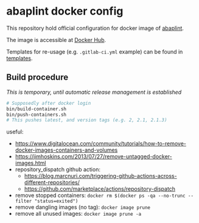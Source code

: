 # abaplint docker config

This repository hold official configuration for docker image of [abaplint](https://github.com/abaplint/abaplint).

The image is accessible at [Docker Hub](https://cloud.docker.com/u/abaplint/repository/docker/abaplint/abaplint).

Templates for re-usage (e.g. `.gitlab-ci.yml` example) can be found in [templates](./templates).

## Build procedure

*This is temporary, until automatic release management is established*

```sh
# Supposedly after docker login
bin/build-container.sh
bin/push-containers.sh
# This pushes latest, and version tags (e.g. 2, 2.1, 2.1.3)
```

useful:
- https://www.digitalocean.com/community/tutorials/how-to-remove-docker-images-containers-and-volumes
- https://jimhoskins.com/2013/07/27/remove-untagged-docker-images.html
- repository_dispatch github action: 
  - https://blog.marcnuri.com/triggering-github-actions-across-different-repositories/
  - https://github.com/marketplace/actions/repository-dispatch
- remove stopped containers: `docker rm $(docker ps -qa --no-trunc --filter "status=exited")`
- remove dangling images (no tag): `docker image prune`
- remove all unused images: `docker image prune -a`
